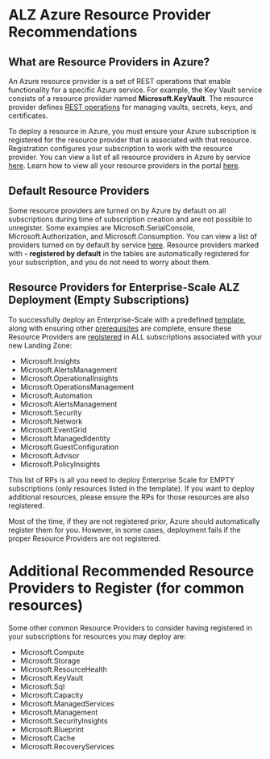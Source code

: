
# ALZ Azure Resource Provider Recommendations


## What are Resource Providers in Azure?

An Azure resource provider is a set of REST operations that enable functionality for a specific Azure service. For example, the Key Vault service consists of a resource provider named **Microsoft.KeyVault**. The resource provider defines [REST operations](https://learn.microsoft.com/rest/api/keyvault/) for managing vaults, secrets, keys, and certificates.

To deploy a resource in Azure, you must ensure your Azure subscription is registered for the resource provider that is associated with that resource. Registration configures your subscription to work with the resource provider. You can view a list of all resource providers in Azure by service [here](https://learn.microsoft.com/azure/azure-resource-manager/management/azure-services-resource-providers#registration). Learn how to view all your resource providers in the portal [here](https://learn.microsoft.com/azure/azure-resource-manager/management/resource-providers-and-types#view-resource-provider).

## Default Resource Providers

Some resource providers are turned on by Azure by default on all subscriptions during time of subscription creation and are not possible to unregister.  Some examples are Microsoft.SerialConsole, Microsoft.Authorization, and Microsoft.Consumption. You can view a list of providers turned on by default by service [here](https://learn.microsoft.com/azure/azure-resource-manager/management/azure-services-resource-providers#registration).  Resource providers marked with **- registered by default** in the tables are automatically registered for your subscription, and you do not need to worry about them.

## Resource Providers for Enterprise-Scale ALZ Deployment (Empty Subscriptions)

To successfully deploy an Enterprise-Scale with a predefined [template](https://aka.ms/caf/ready/accelerator), along with ensuring other [prerequisites](https://github.com/Azure/Enterprise-Scale/wiki/Deploying-ALZ-Pre-requisites) are complete, ensure these Resource Providers are [registered](https://learn.microsoft.com/azure/azure-resource-manager/management/resource-providers-and-types) in ALL subscriptions associated with your new Landing Zone:

* Microsoft.Insights
* Microsoft.AlertsManagement
* Microsoft.OperationalInsights
* Microsoft.OperationsManagement
* Microsoft.Automation
* Microsoft.AlertsManagement
* Microsoft.Security
* Microsoft.Network
* Microsoft.EventGrid
* Microsoft.ManagedIdentity
* Microsoft.GuestConfiguration
* Microsoft.Advisor
* Microsoft.PolicyInsights

This list of RPs is all you need to deploy Enterprise Scale for EMPTY subscriptions (only resources listed in the template). If you want to deploy additional resources, please ensure the RPs for those resources are also registered.

Most of the time, if they are not registered prior, Azure should automatically register them for you. However, in some cases, deployment fails if the proper Resource Providers are not registered. 

# Additional Recommended Resource Providers to Register (for common resources)

Some other common Resource Providers to consider having registered in your subscriptions for resources you may deploy are:

* Microsoft.Compute
* Microsoft.Storage
* Microsoft.ResourceHealth
* Microsoft.KeyVault
* Microsoft.Sql
* Microsoft.Capacity
* Microsoft.ManagedServices
* Microsoft.Management
* Microsoft.SecurityInsights
* Microsoft.Blueprint
* Microsoft.Cache
* Microsoft.RecoveryServices
